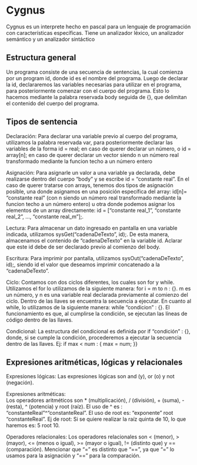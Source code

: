 # Cygnus
Cygnus es un interprete hecho en pascal para un lenguaje de programación con características específicas. Tiene un analizador léxico, un analizador semántico y un analizador sintáctico

## Estructura general

Un programa consiste de una secuencia de sentencias, la cual comienza por un program id, donde id es el nombre del programa.
Luego de declarar la id, declararemos las variables necesarias para utilizar en el programa, para posteriormente comenzar con el cuerpo del programa. Esto lo hacemos mediante la palabra reservada body seguida de {}, que delimitan el contenido del cuerpo del programa.

## Tipos de sentencia

Declaración: Para declarar una variable previo al cuerpo del programa, utilizamos la palabra reservada var, para posteriormente declarar las variables de la forma id = real; en caso de querer declarar un número, o id = array[n]; en caso de querer declarar un vector siendo n un número real transformado mediante la funcion techo a un número entero

Asignación: Para asignarle un valor a una variable ya declarada, debe realizarse dentro del cuerpo “body” y se escribe id = “constante real”. En el caso de querer tratarse con arrays, tenemos dos tipos de asignación posible, una donde asignamos en una posición específica del array: id[n]= “constante real” (con n siendo un número real transformado mediante la funcion techo a un número entero) u otra donde podemos asignar los elementos de un array directamente: id = [“constante real_1”, “constante real_2”, …, “constante real_m”];.

Lectura: Para almacenar un dato ingresado en pantalla en una variable indicada, utilizamos sysGet(“cadenaDeTexto”, id);. De esta manera, almacenamos el contenido de “cadenaDeTexto” en la variable id. Aclarar que este id debe de ser declarado previo al comienzo del body.

Escritura: Para imprimir por pantalla, utilizamos sysOut(“cadenaDeTexto”, id);, siendo id el valor que deseamos imprimir concatenado a la “cadenaDeTexto”.

Ciclo: Contamos con dos ciclos diferentes, los cuales son for y while. 
Utilizamos el for lo utilizamos de la siguiente manera: for i = m to n : {}. m es un número, y n es una variable real declarada previamente al comienzo del ciclo. Dentro de las llaves se encuentra la secuencia a ejecutar. En cuanto al while, lo utilizamos de la siguiente manera: while “condicion” : {}. El funcionamiento es que, al cumplirse la condición, se ejecutan las líneas de código dentro de las llaves.

Condicional: La estructura del condicional es definida por if “condición” : {}, donde, si se cumple la condición, procederemos a ejecutar la secuencia dentro de las llaves.
Ej:
 if max < num : {
            max = num;
 }}

## Expresiones aritméticas, lógicas y relacionales

Expresiones lógicas: Las expresiones lógicas son and (y), or (o) y not (negación).

Expresiones aritméticas:	 
Los operadores aritméticos son * (multiplicación), / (división), + (suma), - (resta), ^ (potencia) y root (raíz). El uso de ^ es : “constanteReal”^“constanteReal”.
El uso de root es: “exponente” root “constanteReal”.
Ej de root: Si se quiere realizar la raíz quinta de 10, lo que haremos es: 5 root 10. 

Operadores relacionales: Los operadores relacionales son < (menor), > (mayor), <= (menos o igual), >= (mayor o igual), != (distinto que) y == (comparación). Mencionar que “=” es distinto que “==”, ya que “=” lo usamos para la asignación y “==” para la comparación.

